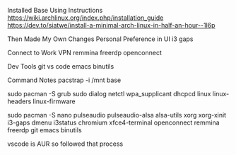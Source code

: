 Installed Base Using Instructions
https://wiki.archlinux.org/index.php/installation_guide
https://dev.to/siatwe/install-a-minimal-arch-linux-in-half-an-hour--1l6p

Then Made My Own Changes
Personal Preference in UI
i3 gaps

Connect to Work VPN
remmina
freerdp
openconnect

Dev Tools
git
vs code
emacs
binutils

Command Notes
pacstrap -i /mnt base

sudo pacman -S grub sudo dialog netctl wpa_supplicant dhcpcd linux linux-headers linux-firmware

sudo pacman -S nano pulseaudio pulseaudio-alsa alsa-utils xorg xorg-xinit i3-gaps dmenu i3status chromium xfce4-terminal openconnect remmina freerdp git emacs binutils

vscode is AUR so followed that process
